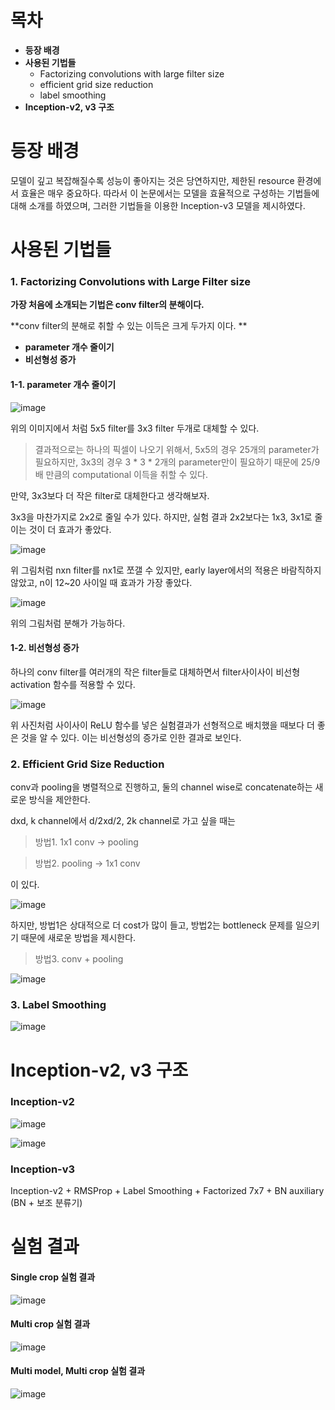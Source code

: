 # 목차

- **등장 배경**
- **사용된 기법들**
  - Factorizing convolutions with large filter size
  - efficient grid size reduction
  - label smoothing
- **Inception-v2, v3 구조**



# 등장 배경

모델이 깊고 복잡해질수록 성능이 좋아지는 것은 당연하지만, 제한된 resource 환경에서 효율은 매우 중요하다. 따라서 이 논문에서는 모델을 효율적으로 구성하는 기법들에 대해 소개를 하였으며, 그러한 기법들을 이용한 Inception-v3 모델을 제시하였다. 



# 사용된 기법들

### 1. Factorizing Convolutions with Large Filter size

**가장 처음에 소개되는 기법은 conv filter의 분해이다.** 

**conv filter의 분해로 취할 수 있는 이득은 크게 두가지 이다. **

- **parameter 개수 줄이기**
- **비선형성 증가**



#### 1-1. parameter 개수 줄이기

![image](https://user-images.githubusercontent.com/71866756/152635611-23c2e2dc-6902-430a-ac8a-c776fdb2f706.png)

위의 이미지에서 처럼 5x5 filter를 3x3 filter 두개로 대체할 수 있다. 

>결과적으로는 하나의 픽셀이 나오기 위해서, 5x5의 경우 25개의 parameter가 필요하지만, 3x3의 경우 3 * 3 * 2개의 parameter만이 필요하기 때문에 25/9 배 만큼의 computational 이득을 취할 수 있다. 

만약, 3x3보다 더 작은 filter로 대체한다고 생각해보자. 

3x3을 마찬가지로 2x2로 줄일 수가 있다. 하지만, 실험 결과 2x2보다는 1x3, 3x1로 줄이는 것이 더 효과가 좋았다.

![image](https://user-images.githubusercontent.com/71866756/152635619-25a32a60-5006-44b9-aedc-a9e6ee071fce.png)

위 그림처럼 nxn filter를 nx1로 쪼갤 수 있지만, early layer에서의 적용은 바람직하지 않았고, n이 12~20 사이일 때 효과가 가장 좋았다. 

![image](https://user-images.githubusercontent.com/71866756/152635630-3dd97a2e-6a7a-45d5-bee2-d12cbfea349c.png)

위의 그림처럼 분해가 가능하다. 



#### 1-2. 비선형성 증가

하나의 conv filter를 여러개의 작은 filter들로 대체하면서 filter사이사이 비선형 activation 함수를 적용할 수 있다. 

![image](https://user-images.githubusercontent.com/71866756/152635636-c5885792-f635-48b6-a1a0-c44aa5da403d.png)

위 사진처럼 사이사이 ReLU 함수를 넣은 실험결과가 선형적으로 배치했을 때보다 더 좋은 것을 알 수 있다. 이는 비선형성의 증가로 인한 결과로 보인다. 



### 2. Efficient Grid Size Reduction

conv과 pooling을 병렬적으로 진행하고, 둘의 channel wise로 concatenate하는 새로운 방식을 제안한다. 

dxd, k channel에서 d/2xd/2, 2k channel로 가고 싶을 때는

>  방법1. 1x1 conv -> pooling

>  방법2. pooling -> 1x1 conv

이 있다. 

![image](https://user-images.githubusercontent.com/71866756/152635640-d38ab73d-fa81-4332-96f9-ce7434582508.png)



하지만, 방법1은 상대적으로 더 cost가 많이 들고, 방법2는 bottleneck 문제를 일으키기 때문에 새로운 방법을 제시한다. 

> 방법3. conv + pooling 


![image](https://user-images.githubusercontent.com/71866756/152635704-0341973c-e358-44d4-a931-942e339e521f.png)

### 3. Label Smoothing  

![image](https://user-images.githubusercontent.com/71866756/152635719-81709cff-4906-426e-bed3-cccd65466206.png)  
  



# Inception-v2, v3 구조

### Inception-v2

![image](https://user-images.githubusercontent.com/71866756/152635728-c325e5e0-f5a3-4764-bf30-e68bdc79f7a5.png)



![image](https://user-images.githubusercontent.com/71866756/152635731-104d0042-a4c6-4d10-bef1-315386087ea2.png)

### Inception-v3

Inception-v2 + RMSProp + Label Smoothing + Factorized 7x7 + BN auxiliary (BN + 보조 분류기)



# 실험 결과

#### Single crop 실험 결과

![image](https://user-images.githubusercontent.com/71866756/152635735-7bde6d00-3774-4a35-837a-09ec1ba468b0.png)

#### Multi crop 실험 결과

![image](https://user-images.githubusercontent.com/71866756/152635739-66841f65-f290-4546-9f86-8eb0ec5cf049.png)

#### Multi model, Multi crop 실험 결과

![image](https://user-images.githubusercontent.com/71866756/152635743-9328f807-1c13-4823-bdc2-2ee6892f537a.png)
